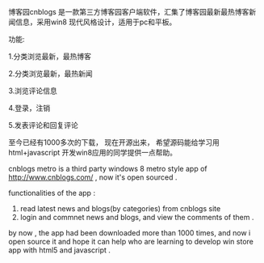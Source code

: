 
博客园cnblogs 是一款第三方博客园客户端软件，汇集了博客园最新最热博客新闻信息，采用win8 现代风格设计，适用于pc和平板。

功能:

1.分类浏览最新，最热博客

2.分类浏览最新，最热新闻

3.浏览评论信息

4.登录，注销

5.发表评论和回复评论


至今已经有1000多次的下载， 现在开源出来， 希望源码能给学习用html+javascript 开发win8应用的同学提供一点帮助。

cnblogs metro is a third party windows 8 metro style app of http://www.cnblogs.com/ , now it's open sourced . 

functionalities of the app :

1. read latest news and blogs(by categories) from cnblogs site 
2. login and commnet news and blogs, and view the comments of them . 

by now , the app had been downloaded more than 1000 times, and now i open source it and hope it can help who are learning
to develop win store app with html5 and javascript .
